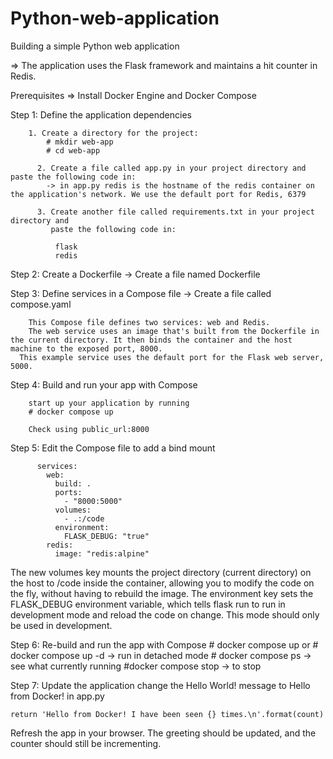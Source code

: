 # Python-web-application
Building a simple Python web application

=> The application uses the Flask framework and maintains a hit counter in Redis.

Prerequisites
=> Install Docker Engine and Docker Compose

Step 1: Define the application dependencies

	    1. Create a directory for the project:
			# mkdir web-app
			# cd web-app
			
		  2. Create a file called app.py in your project directory and paste the following code in:
			-> in app.py redis is the hostname of the redis container on the application's network. We use the default port for Redis, 6379
			
		  3. Create another file called requirements.txt in your project directory and 
		     paste the following code in:
		
			  flask
			  redis
			
Step 2: Create a Dockerfile
  		-> Create a file named Dockerfile

Step 3: Define services in a Compose file
		  -> Create a file called compose.yaml
		
    	This Compose file defines two services: web and Redis.
    	The web service uses an image that's built from the Dockerfile in the current directory. It then binds the container and the host machine to the exposed port, 8000. 
      This example service uses the default port for the Flask web server, 5000.
	
 Step 4: Build and run your app with Compose

		start up your application by running 
		# docker compose up
				
		Check using public_url:8000
		
Step 5: Edit the Compose file to add a bind mount

          services:
            web:
              build: .
              ports:
                - "8000:5000"
              volumes:
                - .:/code
              environment:
                FLASK_DEBUG: "true"
            redis:
              image: "redis:alpine"
	
	
The new volumes key mounts the project directory (current directory) on the host to /code inside the container, allowing you to modify the code on the fly, without having to rebuild the image. The environment key sets the FLASK_DEBUG environment variable, which tells flask run to run in development mode and reload the code on change. This mode should only be used in development.
	
Step 6: Re-build and run the app with Compose
    		# docker compose up
        or 
    		# docker compose up -d   -> run in detached mode
    		# docker compose ps      -> see what currently running
    		#docker compose stop    -> to stop
		
Step 7: Update the application
		    change the Hello World! message to Hello from Docker! in app.py
		
	return 'Hello from Docker! I have been seen {} times.\n'.format(count)

Refresh the app in your browser. The greeting should be updated, and the counter should still be incrementing.


